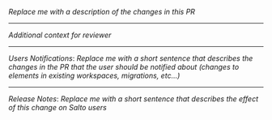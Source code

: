 _Replace me with a description of the changes in this PR_

---

_Additional context for reviewer_

---
_Users Notifications_: 
_Replace me with a short sentence that describes the changes in the PR that the user should be notified about (changes to elements in existing workspaces, migrations, etc...)_

---
_Release Notes_: 
_Replace me with a short sentence that describes the effect of this change on Salto users_
